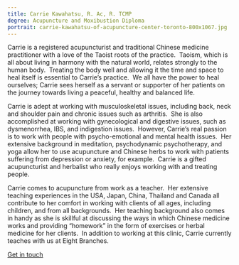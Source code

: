```yaml
---
title: Carrie Kawahatsu, R. Ac, R. TCMP
degree: Acupuncture and Moxibustion Diploma
portrait: carrie-kawahatsu-of-acupuncture-center-toronto-800x1067.jpg
---
```

Carrie is a registered acupuncturist and traditional Chinese medicine practitioner with a love of the Taoist roots of the practice.  Taoism, which is all about living in harmony with the natural world, relates strongly to the human body.  Treating the body well and allowing it the time and space to heal itself is essential to Carrie’s practice.  We all have the power to heal ourselves; Carrie sees herself as a servant or supporter of her patients on the journey towards living a peaceful, healthy and balanced life.

Carrie is adept at working with musculoskeletal issues, including back, neck and shoulder pain and chronic issues such as arthritis.  She is also accomplished at working with gynecological and digestive issues, such as dysmenorrhea, IBS, and indigestion issues.  However, Carrie’s real passion is to work with people with psycho-emotional and mental health issues.  Her extensive background in meditation, psychodynamic psychotherapy, and yoga allow her to use acupuncture and Chinese herbs to work with patients suffering from depression or anxiety, for example.  Carrie is a gifted acupuncturist and herbalist who really enjoys working with and treating people.

Carrie comes to acupuncture from work as a teacher.  Her extensive teaching experiences in the USA, Japan, China, Thailand and Canada all contribute to her comfort in working with clients of all ages, including children, and from all backgrounds.  Her teaching background also comes in handy as she is skillful at discussing the ways in which Chinese medicine works and providing “homework” in the form of exercises or herbal medicine for her clients.  In addition to working at this clinic, Carrie currently teaches with us at Eight Branches.

[Get in touch](https://acupuncturecentertoronto.com/)